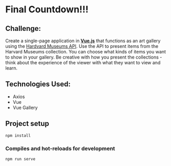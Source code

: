 # Final Countdown!!!

## Challenge:
Create a single-page application in **[Vue.js](https://vuejs.org/)** that functions as an art gallery using the [Hardvard Museums API](https://www.harvardartmuseums.org/collections/api). Use the API to present items from the Harvard Museums collection. You can choose what kinds of items you want to show in your gallery. Be creative with how you present the collections - think about the experience of the viewer with what they want to view and learn.

## Technologies Used:
* Axios
* Vue
* Vue Gallery

## Project setup
```
npm install
```

### Compiles and hot-reloads for development
```
npm run serve
```
